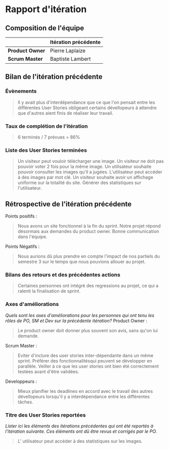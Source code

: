 # Rapport d'itération  

## Composition de l'équipe 

|  &nbsp;                 | Itération précédente     |
| -------------           |-------------             |
| **Product Owner**       | Pierre Laplaize          |
| **Scrum Master**        | Baptiste Lambert           |

## Bilan de l'itération précédente  
### Évènements 
> Il y avait plus d'interdépendance que ce que l'on pensait entre les différentes User Stories obligeant certains dévellopeurs à attendre que d'autres aient finis de réaliser leur travail.

### Taux de complétion de l'itération  
> 6 terminés / 7 prévues = 86%

### Liste des User Stories terminées
> Un visiteur peut vouloir télécharger une image.
> Un visiteur ne doit pas pouvoir voter 2 fois pour la même image.
> Un utilisateur souhaite pouvoir consulter les images qu'il a jugées.
> L'utilisateur peut accéder à des images par mot clé.
> Un visiteur souhaite avoir un affichage uniforme sur la totalité du site.
> Générer des statistiques sur l'utilisateur.

## Rétrospective de l'itération précédente
Points positifs :
> Nous avons un site fonctionnel à la fin du sprint.
> Notre projet répond désormais aux demandes du product owner.
> Bonne communication dans l'équipe.

Points Négatifs :
> Nous aurions dû plus prendre en compte l'impact de nos partiels du semestre 3 sur le temps que nous pouvions allouer au projet.


### Bilans des retours et des précédentes actions 
>Certaines personnes ont intégré des regressions au projet, ce qui a ralenti la finalisation de sprint.
 

### Axes d'améliorations 
*Quels sont les axes d'améliorations pour les personnes qui ont tenu les rôles de PO, SM et Dev sur la précédente itération?*
Product Owner :
> Le product owner doit donner plus souvent son avis, sans qu'on lui demande.
  
Scrum Master :
> Eviter d'inclure des user stories inter-dépendante dans un même sprint. Préférer des fonctionnalitésqui peuvent se développer en parallèle.
> Veiller à ce que les user stories ont bien été correctement testées avant d'être validées.

Developpeurs :
> Mieux planifier les deadlines en accord avec le travail des autres dévellopeurs lorsqu'il y a interdépendance entre les différentes tâches.


### Titre des User Stories reportées  
*Lister ici les éléments des itérations précédentes qui ont été reportés à l'itération suivante. Ces éléments ont dû être revus et corrigés par le PO.*
> L' utilisateur peut accéder à des statistiques sur les images.
 
 
